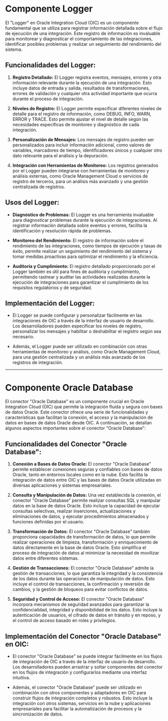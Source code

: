 # Componente Logger

El "Logger" en Oracle Integration Cloud (OIC) es un componente fundamental que se utiliza para registrar información detallada sobre el flujo de ejecución de una integración. Este registro de información es invaluable para monitorear y diagnosticar el comportamiento de las integraciones, identificar posibles problemas y realizar un seguimiento del rendimiento del sistema.

## Funcionalidades del Logger:

1. **Registro Detallado:** El Logger registra eventos, mensajes, errores y otra información relevante durante la ejecución de una integración. Esto incluye datos de entrada y salida, resultados de transformaciones, errores de validación y cualquier otra actividad importante que ocurra durante el proceso de integración.

2. **Niveles de Registro:** El Logger permite especificar diferentes niveles de detalle para el registro de información, como DEBUG, INFO, WARN, ERROR y TRACE. Esto permite ajustar el nivel de detalle según las necesidades específicas de monitoreo y diagnóstico de cada integración.

3. **Personalización de Mensajes:** Los mensajes de registro pueden ser personalizados para incluir información adicional, como valores de variables, marcadores de tiempo, identificadores únicos y cualquier otro dato relevante para el análisis y la depuración.

4. **Integración con Herramientas de Monitoreo:** Los registros generados por el Logger pueden integrarse con herramientas de monitoreo y análisis externas, como Oracle Management Cloud o servicios de registro de terceros, para un análisis más avanzado y una gestión centralizada de registros.

## Usos del Logger:

- **Diagnóstico de Problemas:** El Logger es una herramienta invaluable para diagnosticar problemas durante la ejecución de integraciones. Al registrar información detallada sobre eventos y errores, facilita la identificación y resolución rápida de problemas.

- **Monitoreo del Rendimiento:** El registro de información sobre el rendimiento de las integraciones, como tiempos de ejecución y tasas de éxito, permite realizar un seguimiento del rendimiento del sistema y tomar medidas proactivas para optimizar el rendimiento y la eficiencia.

- **Auditoría y Cumplimiento:** El registro detallado proporcionado por el Logger también es útil para fines de auditoría y cumplimiento, permitiendo rastrear y auditar las actividades realizadas durante la ejecución de integraciones para garantizar el cumplimiento de los requisitos regulatorios y de seguridad.

## Implementación del Logger:

- El Logger se puede configurar y personalizar fácilmente en las integraciones de OIC a través de la interfaz de usuario de desarrollo. Los desarrolladores pueden especificar los niveles de registro, personalizar los mensajes y habilitar o deshabilitar el registro según sea necesario.

- Además, el Logger puede ser utilizado en combinación con otras herramientas de monitoreo y análisis, como Oracle Management Cloud, para una gestión centralizada y un análisis más avanzado de los registros de integración.

---

# Componente Oracle Database

El conector "Oracle Database" es un componente crucial en Oracle Integration Cloud (OIC) que permite la integración fluida y segura con bases de datos Oracle. Este conector ofrece una serie de funcionalidades y características que facilitan la conexión, el acceso y la manipulación de datos en bases de datos Oracle desde OIC. A continuación, se detallan algunos aspectos importantes sobre el conector "Oracle Database":

## Funcionalidades del Conector "Oracle Database":

1. **Conexión a Bases de Datos Oracle:** El conector "Oracle Database" permite establecer conexiones seguras y confiables con bases de datos Oracle, tanto en entornos locales como en la nube. Esto facilita la integración de datos entre OIC y las bases de datos Oracle utilizadas en diversas aplicaciones y sistemas empresariales.

2. **Consulta y Manipulación de Datos:** Una vez establecida la conexión, el conector "Oracle Database" permite realizar consultas SQL y manipular datos en la base de datos Oracle. Esto incluye la capacidad de ejecutar consultas selectivas, realizar inserciones, actualizaciones y eliminaciones de datos, y ejecutar procedimientos almacenados y funciones definidas por el usuario.

3. **Transformación de Datos:** El conector "Oracle Database" también proporciona capacidades de transformación de datos, lo que permite realizar operaciones de limpieza, transformación y enriquecimiento de datos directamente en la base de datos Oracle. Esto simplifica el proceso de integración de datos al minimizar la necesidad de movilizar datos entre diferentes sistemas.

4. **Gestión de Transacciones:** El conector "Oracle Database" admite la gestión de transacciones, lo que garantiza la integridad y la consistencia de los datos durante las operaciones de manipulación de datos. Esto incluye el control de transacciones, la confirmación y reversión de cambios, y la gestión de bloqueos para evitar conflictos de datos.

5. **Seguridad y Control de Acceso:** El conector "Oracle Database" incorpora mecanismos de seguridad avanzados para garantizar la confidencialidad, integridad y disponibilidad de los datos. Esto incluye la autenticación de usuarios, el cifrado de datos en tránsito y en reposo, y el control de acceso basado en roles y privilegios.

## Implementación del Conector "Oracle Database" en OIC:

- El conector "Oracle Database" se puede integrar fácilmente en los flujos de integración de OIC a través de la interfaz de usuario de desarrollo. Los desarrolladores pueden arrastrar y soltar componentes del conector en los flujos de integración y configurarlos mediante una interfaz intuitiva.

- Además, el conector "Oracle Database" puede ser utilizado en combinación con otros componentes y adaptadores en OIC para construir flujos de integración completos y robustos. Esto incluye la integración con otros sistemas, servicios en la nube y aplicaciones empresariales para facilitar la automatización de procesos y la sincronización de datos.